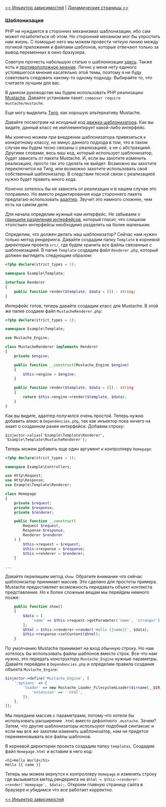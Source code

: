 [<< Инъектор зависимостей](08-dependency-injector.md) | [Динамические страницы >>](10-dynamic-pages.md)

### Шаблонизация

PHP не нуждается в сторонних механизмах шаблонизации, ибо сам может позаботиться об этом. Но сторонний механизм мог бы упростить нам жизнь. С помощью него мы можем провести четкую линию между логикой приложения и файлами шаблонов, которые отвечают только за вывод переменных в окно бразузера.

Советую прочесть набольшую статью о шаблонизации [здесь](http://blog.ircmaxell.com/2012/12/on-templating.html). Также есть и [противоположное мнение](http://chadminick.com/articles/simple-php-template-engine.html). Лично у меня нету единого устоявшегося мнения касательно этой темы, поэтому я не буду советовать следовать какому-то одному подходу. Выбирайте то, что считаете лучшим для вас.

В данном руководстве мы будем использовать PHP реализацию [Mustache](https://github.com/bobthecow/mustache.php). Давайте установим пакет: `composer require mustache/mustache`.

Еще могу выделить [Twig](http://twig.sensiolabs.org/), как хорошую альтернативу Mustache.

Давайте посмотрим на исходный код [движка шаблонизатора](https://github.com/bobthecow/mustache.php/blob/master/src/Mustache/Engine.php). Как вы видите, данный класс не имплементирует какой-либо интерфейс.

Мы конечно можем при внедрении шаблонизатора привязаться к конкретному классу, но минус данного подхода в том, что в таком случае мы будем тесно связаны с реализацией, а не с абстракцией. Другими словами, весь ваш код, который использует шаблонизатор, будет зависеть от пакета Mustache. И, если вы захотите изменить реализацию, просто так это сделать не выйдет. Возможно вы захотите переключится на Twig, или возможно захотите  использовать свой собственный шаблонизатор. В следствии тесной связи с реализацией нужно будет править много кода.

Конечно хотелось бы не зависеть от реализации и в нашем случае это поправимо. Но вместо редактирования кода стороннего пакета предлагаю использовать [адаптер](http://en.wikipedia.org/wiki/Adapter_pattern). Звучит это намного сложнее, чем есть на самом деле.

Для начала определим нужный нам интерфейс. Не забываем о [принципе разделения интерфейсов](https://ru.wikipedia.org/wiki/%D0%9F%D1%80%D0%B8%D0%BD%D1%86%D0%B8%D0%BF_%D1%80%D0%B0%D0%B7%D0%B4%D0%B5%D0%BB%D0%B5%D0%BD%D0%B8%D1%8F_%D0%B8%D0%BD%D1%82%D0%B5%D1%80%D1%84%D0%B5%D0%B9%D1%81%D0%B0), который гласит, что слишком «толстые» интерфейсы необходимо разделять на более маленькие.

Определим, что должен делать наш шаблонизатор? Сейчас нам нужен только метод рендеринга. Давайте создадим папку `Template` в корневой директории проекта `src/`, где будем хранить все файлы связанные с шаблонизацией. В папке `Template` создадим файл `Renderer.php`, который должен выглядеть следующим образом:

```php
<?php declare(strict_types = 1);

namespace Example\Template;

interface Renderer
{
    public function render($template, $data = []) : string;
}
```

Интерфейс готов, теперь давайте создадим класс для Mustache. В этой же папке создаем файл `MustacheRenderer.php`:

```php
<?php declare(strict_types = 1);

namespace Example\Template;

use Mustache_Engine;

class MustacheRenderer implements Renderer
{
    private $engine;

    public function __construct(Mustache_Engine $engine)
    {
        $this->engine = $engine;
    }

    public function render($template, $data = []) : string
    {
        return $this->engine->render($template, $data);
    }
}
```

Как вы видите, адаптер получился очень простой. Теперь нужно добавить алиас в `Dependencies.php`, так как инъектор пока ничего на знает о созданном ранее интерфейсе. Добавим строку:

`$injector->alias('Example\Template\Renderer', 'Example\Template\MustacheRenderer');`

Теперь можем добавить еще один аргумент к контроллеру `Homepage`:

```php
<?php declare(strict_types = 1);

namespace Example\Controllers;

use Http\Request;
use Http\Response;
use Example\Template\Renderer;

class Homepage
{
    private $request;
    private $response;
    private $renderer;

    public function __construct(
        Request $request, 
        Response $response,
        Renderer $renderer
    ) {
        $this->request = $request;
        $this->response = $response;
        $this->renderer = $renderer;
    }

...
```

Давайте перепишем метод `show`. Обратите внимание что сейчас шаблонизатор принимает массив. Это сделано для простоты примера. Mustache предоставляет возможность передавать объект контекста представления. Но к более сложным вещам мы перейдем немного позже:

```php
    public function show()
    {
        $data = [
            'name' => $this->request->getParameter('name', 'stranger'),
        ];
        $html = $this->renderer->render('Hello {{name}}', $data);
        $this->response->setContent($html);
    }
```

По умолчанию Mustache принимает на вход обычную строку. Но нам хотелось бы использовать файлы шаблонов вместо строк. Все что нам нужно, это передать конструктору `Mustache_Engine` нужные параметры. Давайте перейдем в `Dependencies.php` и определим правила создания объекта `Mustache_Engine`:

```php
$injector->define('Mustache_Engine', [
    ':options' => [
        'loader' => new Mustache_Loader_FilesystemLoader(dirname(__DIR__) . '/templates', [
            'extension' => '.html',
        ]),
    ],
]);
```

Мы передаем массив с параметрами, потому что хотели бы использовать расширение `.html` вместо дефолтного `.mustache`. Зачем? Затем, что другие шаблонизаторы используют подобный синтаксис и если мы все же захотим изменить шаблонизатор, нам не придется переименовывать все файлы шаблонов.

В корневой директории проекта создадим папку `templates`. Создадим файл `Homepage.html` и вставим в него код:

```
<h1>Hello World</h1>
Hello {{ name }}
```

Теперь мы можем вернутся к контроллеру `Homepage` и изменить строку где вызывается метод рендеринга на `$html = $this->renderer->render('Homepage', $data);`. Откроем главную страницу сайта в браузере и убедимся что все работает корректно.

[<< Инъектор зависимостей](08-dependency-injector.md)
